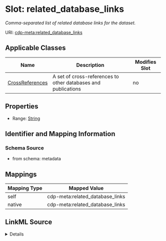 

# Slot: related_database_links


_Comma-separated list of related database links for the dataset._



URI: [cdp-meta:related_database_links](metadatarelated_database_links)



<!-- no inheritance hierarchy -->





## Applicable Classes

| Name | Description | Modifies Slot |
| --- | --- | --- |
| [CrossReferences](CrossReferences.md) | A set of cross-references to other databases and publications |  no  |







## Properties

* Range: [String](String.md)





## Identifier and Mapping Information







### Schema Source


* from schema: metadata




## Mappings

| Mapping Type | Mapped Value |
| ---  | ---  |
| self | cdp-meta:related_database_links |
| native | cdp-meta:related_database_links |




## LinkML Source

<details>
```yaml
name: related_database_links
description: Comma-separated list of related database links for the dataset.
from_schema: metadata
rank: 1000
alias: related_database_links
owner: CrossReferences
domain_of:
- CrossReferences
range: string
inlined: true
inlined_as_list: true

```
</details>
